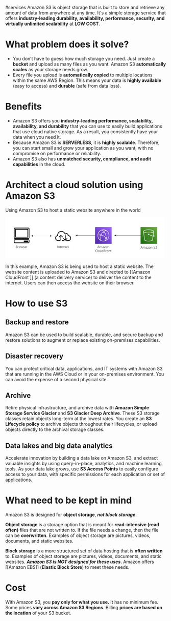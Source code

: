 #services 
Amazon S3 is object storage that is built to store and retrieve any amount of data from anywhere at any time. It's a simple storage service that offers **industry-leading durability, availability, performance, security, and virtually unlimited scalability** at **LOW COST**.

# What problem does it solve?
- You don’t have to guess how much storage you need. Just create a **bucket** and upload as many files as you want. Amazon S3 **automatically scales** as your storage needs grow.
- Every file you upload is **automatically copied** to multiple locations within the same AWS Region. This means your data is **highly available** (easy to access) and **durable** (safe from data loss).

# Benefits
- Amazon S3 offers you **industry-leading performance, scalability, availability, and durability** that you can use to easily build applications that use cloud native storage. As a result, you consistently have your data when you need it.
- Because Amazon S3 is **SERVERLESS**, it is **highly scalable**. Therefore, you can start small and grow your application as you want, with no compromise on performance or reliability.
- Amazon S3 also has **unmatched security, compliance, and audit capabilities** in the cloud.
# Architect a cloud solution using Amazon S3
Using Amazon S3 to host a static website anywhere in the world

![Works with RDS](../attachments/works_with_S3.png)

In this example, Amazon S3 is being used to host a static website. The website content is uploaded to Amazon S3 and directed to [[Amazon CloudFront ]] (a content delivery service) to deliver the content to the internet. Users can then access the website on their browser.

# How to use S3
## Backup and restore
Amazon S3 can be used to build scalable, durable, and secure backup and restore solutions to augment or replace existing on-premises capabilities.
## Disaster recovery
You can protect critical data, applications, and IT systems with Amazon S3 that are running in the AWS Cloud or in your on-premises environment. You can avoid the expense of a second physical site.
## Archive
Retire physical infrastructure, and archive data with **Amazon Simple Storage Service Glacier** and **S3 Glacier Deep Archive**. These S3 storage classes retain objects long-term at the lowest rates. You create an **S3 Lifecycle policy** to archive objects throughout their lifecycles, or upload objects directly to the archival storage classes.
## Data lakes and big data analytics
Accelerate innovation by building a data lake on Amazon S3, and extract valuable insights by using query-in-place, analytics, and machine learning tools. As your data lake grows, use **S3 Access Points** to easily configure access to your data, with specific permissions for each application or set of applications.

# What need to be kept in mind
Amazon S3 is designed for **object storage**, ***not block storage***. 

**Object storage** is a storage option that is meant for **read-intensive (read often)** files that are not written to. If the file needs a change, then the file can be **overwritten**. Examples of object storage are pictures, videos, documents, and static websites. 

**Block storage** is a more structured set of data hosting that is **often written** to. Examples of object storage are pictures, videos, documents, and static websites. ***Amazon S3 is NOT designed for these uses***. Amazon offers [[Amazon EBS]] (**Elastic Block Store**) to meet these needs.
# Cost
With Amazon S3, you **pay only for what you use.** It has no minimum fee. Some prices **vary across Amazon S3 Regions**. Billing **prices are based on the location** of your S3 bucket.